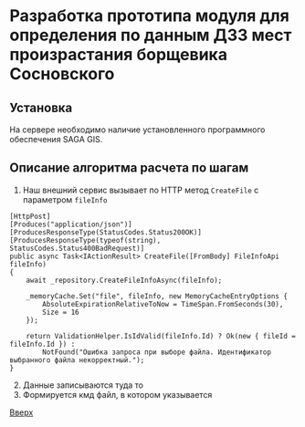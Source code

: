 # Разработка прототипа модуля для определения по данным ДЗЗ мест произрастания борщевика Сосновского

## Установка
На сервере необходимо наличие установленного программного обеспечения SAGA GIS.

## Описание алгоритма расчета по шагам
1. Наш внешний сервис вызывает по HTTP метод `CreateFile` с параметром `fileInfo`

```
[HttpPost]
[Produces("application/json")]
[ProducesResponseType(StatusCodes.Status200OK)]
[ProducesResponseType(typeof(string), StatusCodes.Status400BadRequest)]
public async Task<IActionResult> CreateFile([FromBody] FileInfoApi fileInfo)
{
	await _repository.CreateFileInfoAsync(fileInfo);

	_memoryCache.Set("file", fileInfo, new MemoryCacheEntryOptions { 
		AbsoluteExpirationRelativeToNow = TimeSpan.FromSeconds(30),
		Size = 16
	});

	return ValidationHelper.IsIdValid(fileInfo.Id) ? Ok(new { fileId = fileInfo.Id }) :
		NotFound("Ошибка запроса при выборе файла. Идентификатор выбранного файла некорректный.");
}
```

2. Данные записываются туда то
3. Формируется кмд файл, в котором указывается

[Вверх](#разработка-прототипа-модуля-для-определения-по-данным-ДЗЗ-мест-произрастания-борщевика-сосновского)